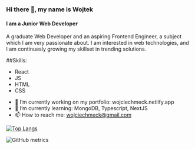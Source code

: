 ### Hi there 👋, my name is Wojtek
#### I am a Junior Web Developer
A graduate Web Developer and an aspiring Frontend Engineer, a
subject which I am very passionate about. I am interested in web
technologies, and I am continuesly growing my skillset in trending
solutions.

##Skills:
* React  
* JS
* HTML
* CSS

- 🔭 I’m currently working on my portfolio: wojciechmeck.netlify.app 
- 🌱 I’m currently learning: MongoDB, Typescript, NextJS 
- 📫 How to reach me: wojciechmeck@gmail.com

[![Top Langs](https://github-readme-stats.vercel.app/api/top-langs/?username=WMeck)](https://github.com/anuraghazra/github-readme-stats)

![GitHub metrics](https://metrics.lecoq.io/WMeck)  

  


